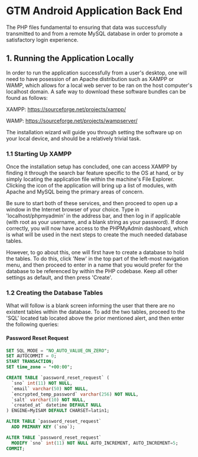 # GTM Android Application Back End
The PHP files fundamental to ensuring that data was successfully transmitted to and from a remote MySQL database in order to promote a satisfactory login experience.

## 1. Running the Application Locally
In order to run the application successfully from a user's desktop, one will need to have posession of an Apache distribution such as XAMPP or WAMP, which allows for a local web server to be ran on the host computer's localhost domain. A safe way to download these software bundles can be found as follows:

XAMPP: https://sourceforge.net/projects/xampp/

WAMP: https://sourceforge.net/projects/wampserver/

The installation wizard will guide you through setting the software up on your local device, and should be a relatively trivial task.

### 1.1 Starting Up XAMPP
Once the installation setup has concluded, one can access XAMPP by finding it through the search bar feature specific to the OS at hand, or by simply locating the application file within the machine's File Explorer. Clicking the icon of the application will bring up a list of modules, with Apache and MySQL being the primary areas of concern. 

Be sure to start both of these services, and then proceed to open up a window in the Internet browser of your choice. Type in 'localhost/phpmyadmin' in the address bar, and then log in if applicable (with root as your username, and a blank string as your password). If done correctly, you will now have access to the PHPMyAdmin dashboard, which is what will be used in the next steps to create the much needed database tables.

However, to go about this, one will first have to create a database to hold the tables. To do this, click 'New' in the top part of the left-most navigation menu, and then proceed to enter in a name that you would prefer for the database to be referenced by within the PHP codebase. Keep all other settings as default, and then press 'Create'.

### 1.2 Creating the Database Tables
What will follow is a blank screen informing the user that there are no existent tables within the database. To add the two tables, proceed to the 'SQL' located tab located above the prior mentioned alert, and then enter the following queries:

#### Password Reset Request
```sql
SET SQL_MODE = "NO_AUTO_VALUE_ON_ZERO";
SET AUTOCOMMIT = 0;
START TRANSACTION;
SET time_zone = "+00:00";

CREATE TABLE `password_reset_request` (
  `sno` int(11) NOT NULL,
  `email` varchar(50) NOT NULL,
  `encrypted_temp_password` varchar(256) NOT NULL,
  `salt` varchar(10) NOT NULL,
  `created_at` datetime DEFAULT NULL
) ENGINE=MyISAM DEFAULT CHARSET=latin1;

ALTER TABLE `password_reset_request`
  ADD PRIMARY KEY (`sno`);

ALTER TABLE `password_reset_request`
  MODIFY `sno` int(11) NOT NULL AUTO_INCREMENT, AUTO_INCREMENT=5;
COMMIT;
```

